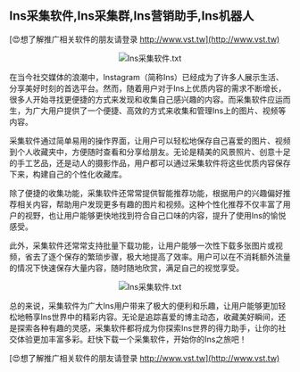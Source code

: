 ## **Ins采集软件,Ins采集群,Ins营销助手,Ins机器人**

[😍想了解推广相关软件的朋友请登录 http://www.vst.tw](http://www.vst.tw)

 <center><img src="https://vst.tw/MP4/tuiguang/png/4.png" alt="Ins采集软件.txt"></center>

在当今社交媒体的浪潮中，Instagram（简称Ins）已经成为了许多人展示生活、分享美好时刻的首选平台。然而，随着用户对于Ins上优质内容的需求不断增长，很多人开始寻找更便捷的方式来发现和收集自己感兴趣的内容。而采集软件应运而生，为广大用户提供了一个便捷、高效的方式来收集和管理Ins上的图片、视频等内容。

采集软件通过简单易用的操作界面，让用户可以轻松地保存自己喜爱的图片、视频到个人收藏夹中，方便随时查看和分享给朋友。无论是精美的风景照片、创意十足的手工艺品，还是动人的摄影作品，用户都可以通过采集软件将这些优质内容保存下来，构建自己的个性化收藏库。

除了便捷的收集功能，采集软件还常常提供智能推荐功能，根据用户的兴趣偏好推荐相关内容，帮助用户发现更多有趣的图片和视频。这种个性化推荐不仅丰富了用户的视野，也让用户能够更快地找到符合自己口味的内容，提升了使用Ins的愉悦感受。

此外，采集软件还常常支持批量下载功能，让用户能够一次性下载多张图片或视频，省去了逐个保存的繁琐步骤，极大地提高了效率。用户可以在不消耗额外流量的情况下快速保存大量内容，随时随地欣赏，满足自己的视觉享受。

 <center><img src="https://vst.tw/MP4/tuiguang/png/5.png" alt="Ins采集软件.txt"></center>

总的来说，采集软件为广大Ins用户带来了极大的便利和乐趣，让用户能够更加轻松地畅享Ins世界中的精彩内容。无论是追踪喜爱的博主动态，收藏美好瞬间，还是探索各种有趣的灵感，采集软件都将成为你探索Ins世界的得力助手，让你的社交体验更加丰富多彩。赶快下载一个采集软件，开始你的Ins之旅吧！

[😍想了解推广相关软件的朋友请登录 http://www.vst.tw](http://www.vst.tw)



